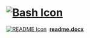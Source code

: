 # [![Bash Icon](https://bashlogo.com/img/logo/jpg/full_colored_light.jpg)](https://docs.google.com/document/d/14NZEwlAU6br7HMvICwp-ibPbARchyXkpaaT8ZHDrqUU/)


[![README Icon](https://em-content.zobj.net/source/apple/232/female-technologist-type-1-2_1f469-1f3fb-200d-1f4bb.png)](https://docs.google.com/document/d/14NZEwlAU6br7HMvICwp-ibPbARchyXkpaaT8ZHDrqUU/)
&nbsp;[**readme.docx**](https://docs.google.com/document/d/14NZEwlAU6br7HMvICwp-ibPbARchyXkpaaT8ZHDrqUU/)
